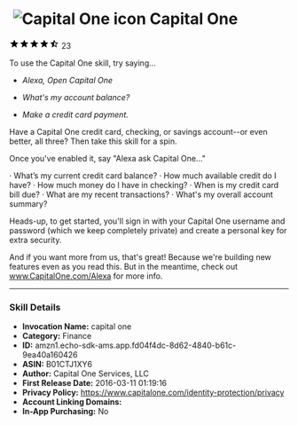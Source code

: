 # &nbsp;<img src="https://github.com/dale3h/alexa-skills-list/raw/master/skills/capital-one/B01CTJ1XY6/app_icon" alt="Capital One icon" width="36"> Capital One
![4.8 stars](../../../images/ic_star_black_18dp_1x.png)![4.8 stars](../../../images/ic_star_black_18dp_1x.png)![4.8 stars](../../../images/ic_star_black_18dp_1x.png)![4.8 stars](../../../images/ic_star_black_18dp_1x.png)![4.8 stars](../../../images/ic_star_half_black_18dp_1x.png) 23

To use the Capital One skill, try saying...

* *Alexa, Open Capital One*

* *What's my account balance?*

* *Make a credit card payment.*

Have a Capital One credit card, checking, or savings account--or even better, all three? Then take this skill for a spin.

Once you've enabled it, say "Alexa ask Capital One..."

·        What’s my current credit card balance? 
·        How much available credit do I have?
·        How much money do I have in checking? 
·        When is my credit card bill due?
·        What are my recent transactions?
·        What's my overall account summary?

Heads-up, to get started, you'll sign in with your Capital One username and password (which we keep completely private) and create a personal key for extra security. 

And if you want more from us, that's great! Because we're building new features even as you read this. But in the meantime, check out www.CapitalOne.com/Alexa for more info.

***

### Skill Details

* **Invocation Name:** capital one
* **Category:** Finance
* **ID:** amzn1.echo-sdk-ams.app.fd04f4dc-8d62-4840-b61c-9ea40a160426
* **ASIN:** B01CTJ1XY6
* **Author:** Capital One Services, LLC
* **First Release Date:** 2016-03-11 01:19:16
* **Privacy Policy:** https://www.capitalone.com/identity-protection/privacy
* **Account Linking Domains:** 
* **In-App Purchasing:** No
